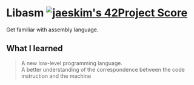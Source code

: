 # Libasm [![jaeskim's 42Project Score](https://badge42.herokuapp.com/api/project/nmbabazi/libasm)](https://github.com/JaeSeoKim/badge42)

Get familiar with assembly language.

## What I learned
> A new low-level programming language.\
A better understanding of the correspondence between the code instruction and the machine
